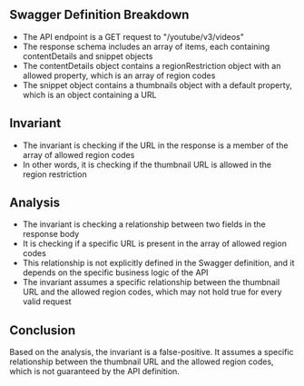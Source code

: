 ## Swagger Definition Breakdown
- The API endpoint is a GET request to "/youtube/v3/videos"
- The response schema includes an array of items, each containing contentDetails and snippet objects
- The contentDetails object contains a regionRestriction object with an allowed property, which is an array of region codes
- The snippet object contains a thumbnails object with a default property, which is an object containing a URL

## Invariant
- The invariant is checking if the URL in the response is a member of the array of allowed region codes
- In other words, it is checking if the thumbnail URL is allowed in the region restriction

## Analysis
- The invariant is checking a relationship between two fields in the response body
- It is checking if a specific URL is present in the array of allowed region codes
- This relationship is not explicitly defined in the Swagger definition, and it depends on the specific business logic of the API
- The invariant assumes a specific relationship between the thumbnail URL and the allowed region codes, which may not hold true for every valid request

## Conclusion
Based on the analysis, the invariant is a false-positive. It assumes a specific relationship between the thumbnail URL and the allowed region codes, which is not guaranteed by the API definition.
